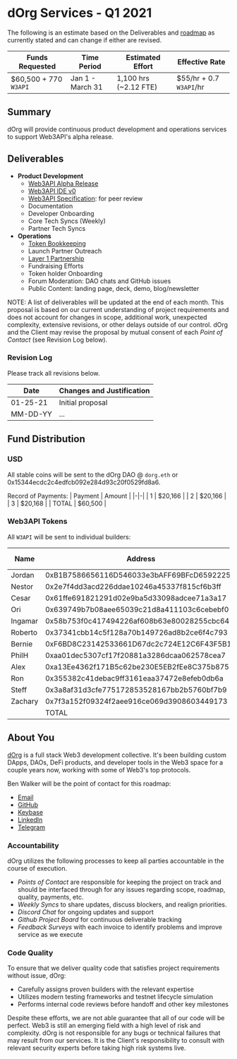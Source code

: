 # dOrg Services - Q1 2021

The following is an estimate based on the Deliverables and [roadmap](https://github.com/Web3-API/roadmap) as currently stated and can change if either are revised.

| Funds Requested | Time Period | Estimated Effort | Effective Rate |
|-|-|-|-|
| $60,500 + 770 `W3API` | Jan 1 - March 31 | 1,100 hrs (~2.12 FTE) | $55/hr + 0.7 `W3API`/hr |

## Summary

dOrg will provide continuous product development and operations services to support Web3API's alpha release.

## Deliverables

- **Product Development**
  - [Web3API Alpha Release](https://github.com/Web3-API/roadmap/issues/11)
  - [Web3API IDE v0](https://github.com/Web3-API/roadmap/issues/2)
  - [Web3API Specification](https://github.com/Web3-API/roadmap/issues/10): for peer review
  - Documentation
  - Developer Onboarding
  - Core Tech Syncs (Weekly)
  - Partner Tech Syncs
- **Operations**
  - [Token Bookkeeping](../token-allocations/)
  - Launch Partner Outreach
  - [Layer 1 Partnership](https://github.com/Web3-API/roadmap/issues/1)
  - Fundraising Efforts
  - Token holder Onboarding
  - Forum Moderation: DAO chats and GitHub issues
  - Public Content: landing page, deck, demo, blog/newsletter

NOTE: A list of deliverables will be updated at the end of each month.
This proposal is based on our current understanding of project requirements and does not account for changes in scope, additional work, unexpected complexity, extensive revisions, or other delays outside of our control. dOrg and the Client may revise the proposal by mutual consent of each *Point of Contact* (see Revision Log below).

### Revision Log

Please track all revisions below.

|Date| Changes and Justification |
|-|-|
| 01-25-21 | Initial proposal |
| MM-DD-YY | ... |

## Fund Distribution

### USD

All stable coins will be sent to the dOrg DAO @ `dorg.eth` or 0x15344ecdc2c4edfcb092e284d93c20f0529fd8a6.

Record of Payments:
| Payment | Amount |
|-|-|
| 1 | $20,166 |
| 2 | $20,166 |
| 3 | $20,168 | 
| TOTAL | $60,500 |

### Web3API Tokens

All `W3API` will be sent to individual builders:

| Name | Address | Amount (`W3API`) |
|-|-|-|
| Jordan | 0xB1B7586656116D546033e3bAFF69BFcD6592225E | TBD |
| Nestor | 0x2e7f4dd3acd226ddae10246a45337f815cf6b3ff | TBD |
| Cesar | 0x61ffe691821291d02e9ba5d33098adcee71a3a17 | TBD |
| Ori | 0x639749b7b08aee65039c21d8a411103c6cebebf0 | TBD  |
| Ingamar | 0x58b753f0c417494226af608b63e80028255cbc64 | TBD  |
| Roberto | 0x37341cbb14c5f128a70b149726ad8b2ce6f4c793 | TBD  | 
| Bernie | 0xF6BD8C23142533661D67dc2c724E12C6F43F5B1C | TBD |
| PhilH | 0xaa01dec5307cf17f20881a3286dcaa062578cea7 | TBD | 
| Alex | 0xa13Ee4362f171B5c62be230E5EB2fEe8C375b875 | TBD |
| Ron | 0x355382c41debac9ff3161eaa37472e8efeb0db6a | TBD |
| Steff | 0x3a8af31d3cfe775172853528167bb2b5760bf7b9 | TBD |
| Zachary | 0x7f3a152f09324f2aee916ce069d3908603449173 | TBD |
| | TOTAL | 770 |

## About You
[dOrg](https://dorg.tech) is a full stack Web3 development collective. It's been building custom DApps, DAOs, DeFi products, and developer tools in the Web3 space for a couple years now, working with some of Web3's top protocols.

Ben Walker will be the point of contact for this roadmap:
- [Email](mailto:ben@dorg.tech)
- [GitHub](https://github.com/benefacto)
- [Keybase](https://keybase.io/benefacto)
- [LinkedIn](https://www.linkedin.com/in/benefacto)
- [Telegram](https://t.me/benefacto19)

### Accountability

dOrg utilizes the following processes to keep all parties accountable in the course of execution.
- *Points of Contact* are responsible for keeping the project on track and should be interfaced through for any issues regarding scope, roadmap, quality, payments, etc.
- *Weekly Syncs* to share updates, discuss blockers, and realign priorities.
- *Discord Chat* for ongoing updates and support
- *Github Project Board* for continuous deliverable tracking
- *Feedback Surveys* with each invoice to identify problems and improve service as we execute

### Code Quality

To ensure that we deliver quality code that satisfies project requirements without issue, dOrg:
- Carefully assigns proven builders with the relevant expertise
- Utilizes modern testing frameworks and testnet lifecycle simulation
- Performs internal code reviews before handoff and other key milestones

Despite these efforts, we are not able guarantee that all of our code will be perfect. Web3 is still an emerging field with a high level of risk and complexity. dOrg is not responsible for any bugs or technical failures that may result from our services. It is the Client's responsibility to consult with relevant security experts before taking high risk systems live.